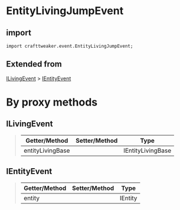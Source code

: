 # EntityLivingJumpEvent

## import
`import crafttweaker.event.EntityLivingJumpEvent;`

## Extended from
[ILivingEvent](/CraftTweaker/Vanilla/Events/ILivingEvent.md) > [IEntityEvent](CraftTweaker/Vanilla/Events/IEntityEvent.md)

# By proxy methods

## ILivingEvent
> | Getter/Method   | Setter/Method     | Type                  |
> |-----------------|-------------------|-----------------------|
> | entityLivingBase|                   | IEntityLivingBase     |

## IEntityEvent
> | Getter/Method   | Setter/Method     | Type                  |
> |-----------------|-------------------|-----------------------|
> | entity          |                   | IEntity               |